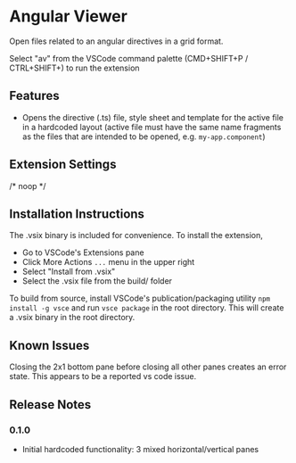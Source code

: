 # Angular Viewer

Open files related to an angular directives in a grid format.

Select "av" from the VSCode command palette (CMD+SHIFT+P / CTRL+SHIFT+) to run the extension

## Features

 - Opens the directive (.ts) file, style sheet and template for the active file in a hardcoded layout (active file must have the same name fragments as the files that are intended to be opened, e.g. `my-app.component`)

## Extension Settings

/* noop */

## Installation Instructions

The .vsix binary is included for convenience. To install the extension, 
 - Go to VSCode's Extensions pane
 - Click More Actions `...` menu in the upper right
 - Select "Install from .vsix"
 - Select the .vsix file from the build/ folder

To build from source, install VSCode's publication/packaging utility `npm install -g vsce` and run `vsce package` in the root directory. This will create a .vsix binary in the root directory.

## Known Issues

Closing the 2x1 bottom pane before closing all other panes creates an error state. This appears to be a reported vs code issue.

## Release Notes

 ### 0.1.0
  - Initial hardcoded functionality: 3 mixed horizontal/vertical panes
